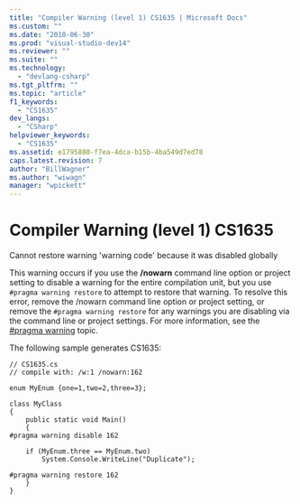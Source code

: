 ```yaml
---
title: "Compiler Warning (level 1) CS1635 | Microsoft Docs"
ms.custom: ""
ms.date: "2018-06-30"
ms.prod: "visual-studio-dev14"
ms.reviewer: ""
ms.suite: ""
ms.technology: 
  - "devlang-csharp"
ms.tgt_pltfrm: ""
ms.topic: "article"
f1_keywords: 
  - "CS1635"
dev_langs: 
  - "CSharp"
helpviewer_keywords: 
  - "CS1635"
ms.assetid: e1795880-f7ea-4dca-b15b-4ba549d7ed78
caps.latest.revision: 7
author: "BillWagner"
ms.author: "wiwagn"
manager: "wpickett"
---
```

# Compiler Warning (level 1) CS1635
Cannot restore warning 'warning code' because it was disabled globally  
  
 This warning occurs if you use the **/nowarn** command line option or project setting to disable a warning for the entire compilation unit, but you use `#pragma warning restore` to attempt to restore that warning. To resolve this error, remove the /nowarn command line option or project setting, or remove the `#pragma warning restore` for any warnings you are disabling via the command line or project settings. For more information, see the [#pragma warning](http://msdn.microsoft.com/library/723493d5-9753-4cec-babb-54e2b8eb36b6) topic.  
  
 The following sample generates CS1635:  
  
```  
// CS1635.cs  
// compile with: /w:1 /nowarn:162  
  
enum MyEnum {one=1,two=2,three=3};  
  
class MyClass  
{  
    public static void Main()  
    {  
#pragma warning disable 162  
  
    if (MyEnum.three == MyEnum.two)  
        System.Console.WriteLine("Duplicate");  
  
#pragma warning restore 162  
    }  
}  
```